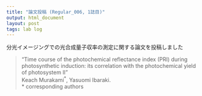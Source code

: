```yaml
---
title: "論文投稿 (Regular_006, 1誌目)"
output: html_document
layout: post
tags: lab log
---
```


分光イメージングでの光合成量子収率の測定に関する論文を投稿しました  

> “Time course of the photochemical reflectance index (PRI) during photosynthetic induction: its correlation with the photochemical yield of photosystem II”  
> Keach Murakami<sup>\*</sup>, Yasuomi Ibaraki.  
> \* corresponding authors
